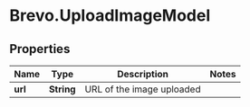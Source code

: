 # Brevo.UploadImageModel

## Properties
Name | Type | Description | Notes
------------ | ------------- | ------------- | -------------
**url** | **String** | URL of the image uploaded | 


